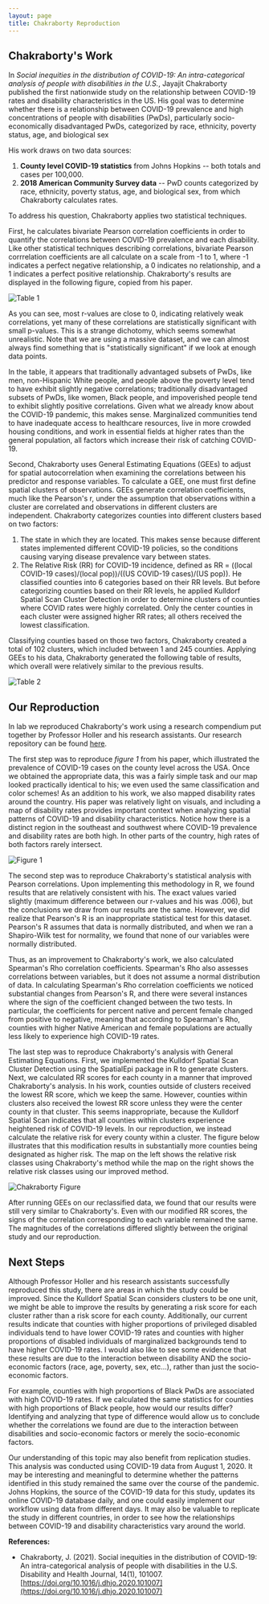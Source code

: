 ```yaml
---
layout: page
title: Chakraborty Reproduction
---
```


## Chakraborty's Work

In *Social inequities in the distribution of COVID-19: An intra-categorical analysis of people with disabilities in the U.S.*, Jayajit Chakraborty published the first nationwide study on the relationship between COVID-19 rates and disability characteristics in the US.
His goal was to determine whether there is a relationship between COVID-19 prevalence and high concentrations of people with disabilities (PwDs), particularly socio-economically disadvantaged PwDs, categorized by race, ethnicity, poverty status, age, and biological sex

His work draws on two data sources:
1. **County level COVID-19 statistics** from Johns Hopkins -- both totals and cases per 100,000.
2. **2018 American Community Survey data** -- PwD counts categorized by race, ethnicity, poverty status, age, and biological sex, from which Chakraborty calculates rates.

To address his question, Chakraborty applies two statistical techniques.

First, he calculates bivariate Pearson correlation coefficients in order to quantify the correlations between COVID-19 prevalence and each disability.
Like other statistical techniques describing correlations, bivariate Pearson corrrelation coefficients are all calculate on a scale from -1 to 1, where -1 indicates a perfect negative relationship, a 0 indicates no relationship, and a 1 indicates a perfect positive relationship.
Chakraborty's results are displayed in the following figure, copied from his paper.

![Table 1](assets/Chakraborty-figure-1.png)

As you can see, most r-values are close to 0, indicating relatively weak correlations, yet many of these correlations are statistically significant with small p-values.
This is a strange dichotomy, which seems somewhat unrealistic.
Note that we are using a massive dataset, and we can almost always find something that is "statistically significant" if we look at enough data points.

In the table, it appears that traditionally advantaged subsets of PwDs, like men, non-Hispanic White people, and people above the poverty level tend to have exhibit slightly negative correlations; traditionally disadvantaged subsets of PwDs, like women, Black people, and impoverished people tend to exhibit slightly positive correlations.
Given what we already know about the COVID-19 pandemic, this makes sense.
Marginalized communities tend to have inadequate access to healthcare resources, live in more crowded housing conditions, and work in essential fields at higher rates than the general population, all factors which increase their risk of catching COVID-19.   

Second, Chakraborty uses General Estimating Equations (GEEs) to adjust for spatial autocorrelation when examining the correlations between his predictor and response variables.
To calculate a GEE, one must first define spatial clusters of observations.
GEEs generate correlation coefficients, much like the Pearson's r, under the assumption that observations within a cluster are correlated and observations in different clusters are independent.
Chakraborty categorizes counties into different clusters based on two factors:
1. The state in which they are located.
This makes sense because different states implemented different COVID-19 policies, so the conditions causing varying disease prevalence vary between states.
2. The Relative Risk (RR) for COVID-19 incidence, defined as RR = ((local COVID-19 cases)/(local pop))/((US COVID-19 cases)/(US pop)).
He classified counties into 6 categories based on their RR levels.
But before categorizing counties based on their RR levels, he applied Kulldorf Spatial Scan Cluster Detection in order to determine clusters of counties where COVID rates were highly correlated.
Only the center counties in each cluster were assigned higher RR rates; all others received the lowest classification.


Classifying counties based on those two factors, Chakraborty created a total of 102 clusters, which included between 1 and 245 counties.
Applying GEEs to his data, Chakraborty generated the following table of results, which overall were relatively similar to the previous results.

![Table 2](assets/chakraborty-figure-2.png)


## Our Reproduction

In lab we reproduced Chakraborty's work using a research compendium put together by Professor Holler and his research assistants.
Our research repository can be found [here](https://github.com/Liam-W-Smith/RPr-Chakraborty-2021).

The first step was to reproduce *figure 1* from his paper, which illustrated the prevalence of COVID-19 cases on the county level across the USA.
Once we obtained the appropriate data, this was a fairly simple task and our map looked practically identical to his; we even used the same classification and color schemes!
As an addition to his work, we also mapped disability rates around the country.
His paper was relatively light on visuals, and including a map of disability rates provides important context when analyzing spatial patterns of COVID-19 and disability characteristics.
Notice how there is a distinct region in the southeast and southwest where COVID-19 prevalence and disability rates are both high.
In other parts of the country, high rates of both factors rarely intersect.

![Figure 1](assets/chak-merged.png)

The second step was to reproduce Chakraborty's statistical analysis with Pearson correlations.
Upon implementing this methodology in R, we found results that are relatively consistent with his.
The exact values varied slightly (maximum difference between our r-values and his was .006), but the conclusions we draw from our results are the same.
However, we did realize that Pearson's R is an inappropriate statistical test for this dataset.
Pearson's R assumes that data is normally distributed, and when we ran a Shapiro-Wilk test for normality, we found that none of our variables were normally distributed.

Thus, as an improvement to Chakraborty's work, we also calculated Spearman's Rho correlation coefficients.
Spearman's Rho also assesses correlations between variables, but it does not assume a normal distribution of data.
In calculating Spearman's Rho correlation coefficients we noticed substantial changes from Pearson's R, and there were several instances where the sign of the coefficient changed between the two tests.
In particular, the coefficients for percent native and percent female changed from positive to negative, meaning that according to Spearman's Rho, counties with higher Native American and female populations are actually less likely to experience high COVID-19 rates.

The last step was to reproduce Chakraborty's analysis with General Estimating Equations.
First, we implemented the Kulldorf Spatial Scan Cluster Detection using the SpatialEpi package in R to generate clusters.
Next, we calculated RR scores for each county in a manner that improved Chakraborty's analysis.
In his work, counties outside of clusters received the lowest RR score, which we keep the same.
However, counties within clusters also received the lowest RR score unless they were the center county in that cluster.
This seems inappropriate, because the Kulldorf Spatial Scan indicates that all counties within clusters experience heightened risk of COVID-19 levels.
In our reproduction, we instead calculate the relative risk for every county within a cluster.
The figure below illustrates that this modification results in substantially more counties being designated as higher risk.
The map on the left shows the relative risk classes using Chakraborty's method while the map on the right shows the relative risk classes using our improved method.

 ![Chakraborty Figure](assets/chakraborty-merged.png)

After running GEEs on our reclassified data, we found that our results were still very similar to Chakraborty's.
Even with our modified RR scores, the signs of the correlation corresponding to each variable remained the same.
The magnitudes of the correlations differed slightly between the original study and our reproduction.

## Next Steps

Although Professor Holler and his research assistants successfully reproduced this study, there are areas in which the study could be improved.
Since the Kulldorf Spatial Scan considers clusters to be one unit, we might be able to improve the results by generating a risk score for each cluster rather than a risk score for each county.
Additionally, our current results indicate that counties with higher proportions of privileged disabled individuals tend to have lower COVID-19 rates and counties with higher proportions of disabled individuals of marginalized backgrounds  tend to have higher COVID-19 rates.
I would also like to see some evidence that these results are due to the interaction between disability AND the socio-economic factors (race, age, poverty, sex, etc...), rather than just the socio-economic factors.

For example, counties with high proportions of Black PwDs are associated with high COVID-19 rates.
If we calculated the same statistics for counties with high proportions of Black people, how would our results differ?
Identifying and analyzing that type of difference would allow us to conclude whether the correlations we found are due to the interaction between disabilities and socio-economic factors or merely the socio-economic factors.

Our understanding of this topic may also benefit from replication studies.
This analysis was conducted using COVID-19 data from August 1, 2020.
It may be interesting and meaningful to determine whether the patterns identified in this study remained the same over the course of the pandemic.
Johns Hopkins, the source of the COVID-19 data for this study, updates its online COVID-19 database daily, and one could easily implement our workflow using data from different days.
It may also be valuable to replicate the study in different countries, in order to see how the relationships between COVID-19 and disability characteristics vary around the world.

**References:**

- Chakraborty, J. (2021). Social inequities in the distribution of COVID-19: An intra-categorical analysis of people with disabilities in the U.S. Disability and Health Journal, 14(1), 101007. [https://doi.org/10.1016/j.dhjo.2020.101007](https://doi.org/10.1016/j.dhjo.2020.101007)
